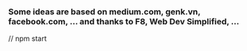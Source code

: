 ### Some ideas are based on medium.com, genk.vn, facebook.com, ... and thanks to F8, Web Dev Simplified, ...

// npm start
